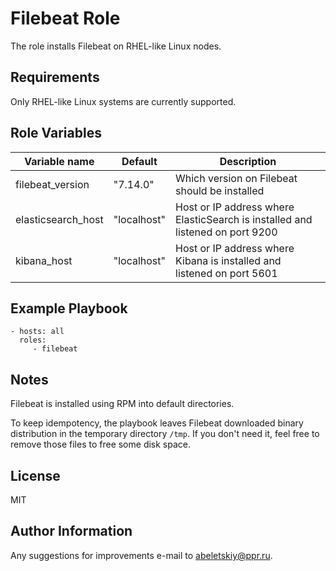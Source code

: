 Filebeat Role
===========

The role installs Filebeat on RHEL-like Linux nodes.

Requirements
------------

Only RHEL-like Linux systems are currently supported.

Role Variables
--------------

| Variable name      | Default | Description                                                                   |
|--------------------|----------|-------------------------------------------------------------------------------|
| filebeat_version   | "7.14.0" | Which version on Filebeat should be installed                                 |
| elasticsearch_host | "localhost" | Host or IP address where ElasticSearch is installed and listened on port 9200 |
| kibana_host        | "localhost" | Host or IP address where Kibana is installed and listened on port 5601        |

Example Playbook
----------------

    - hosts: all
      roles:
         - filebeat

Notes
-----

Filebeat is installed using RPM into default directories.

To keep idempotency, the playbook leaves Filebeat downloaded binary distribution in the temporary directory `/tmp`. If you don't need it, feel free to remove those files to free some disk space.

License
-------

MIT

Author Information
------------------

Any suggestions for improvements e-mail to [abeletskiy@ppr.ru](mailto:abeletskiy@ppr.ru).
